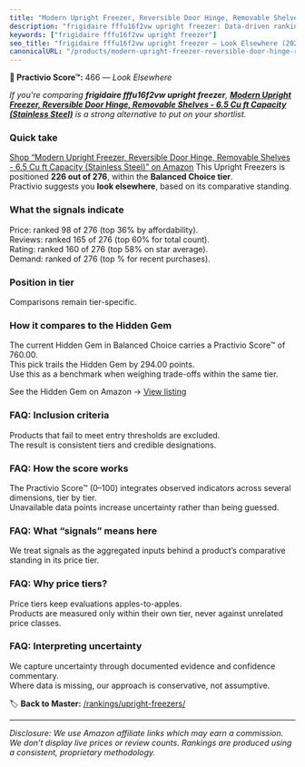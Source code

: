 ```yaml
---
title: "Modern Upright Freezer, Reversible Door Hinge, Removable Shelves - 6.5 Cu ft Capacity (Stainless Steel)"
description: "frigidaire fffu16f2vw upright freezer: Data-driven ranking using the Practivio Score™. Positioned by quality, value, demand, findability, momentum."
keywords: ["frigidaire fffu16f2vw upright freezer"]
seo_title: "frigidaire fffu16f2vw upright freezer — Look Elsewhere (2025)"
canonicalURL: "/products/modern-upright-freezer-reversible-door-hinge-removable-shelves-65-cu-ft-capacity-stainless-steel-B0DH1Z79C9/"
---
```


**🚫 Practivio Score™:** 466 — _Look Elsewhere_


*If you're comparing **frigidaire fffu16f2vw upright freezer**, **[Modern Upright Freezer, Reversible Door Hinge, Removable Shelves - 6.5 Cu ft Capacity (Stainless Steel)](https://www.amazon.com/dp/B0DH1Z79C9?tag=practivio-20)** is a strong alternative to put on your shortlist.*
### Quick take
[Shop “Modern Upright Freezer, Reversible Door Hinge, Removable Shelves - 6.5 Cu ft Capacity (Stainless Steel)” on Amazon](https://www.amazon.com/dp/B0DH1Z79C9?tag=practivio-20)
This Upright Freezers is positioned **226 out of 276**, within the **Balanced Choice tier**.  
Practivio suggests you **look elsewhere**, based on its comparative standing.

### What the signals indicate
Price: ranked 98 of 276 (top 36% by affordability).  
Reviews: ranked 165 of 276 (top 60% for total count).  
Rating: ranked 160 of 276 (top 58% on star average).  
Demand: ranked  of 276 (top % for recent purchases).

### Position in tier
Comparisons remain tier-specific.

### How it compares to the Hidden Gem
The current Hidden Gem in Balanced Choice carries a Practivio Score™ of 760.00.  
This pick trails the Hidden Gem by 294.00 points.  
Use this as a benchmark when weighing trade-offs within the same tier.  

See the Hidden Gem on Amazon → [View listing](https://www.amazon.com/dp/B08P6CS4SW?tag=practivio-20)

### FAQ: Inclusion criteria
Products that fail to meet entry thresholds are excluded.  
The result is consistent tiers and credible designations.

### FAQ: How the score works
The Practivio Score™ (0–100) integrates observed indicators across several dimensions, tier by tier.  
Unavailable data points increase uncertainty rather than being guessed.

### FAQ: What “signals” means here
We treat signals as the aggregated inputs behind a product’s comparative standing in its price tier.

### FAQ: Why price tiers?
Price tiers keep evaluations apples-to-apples.  
Products are measured only within their own tier, never against unrelated price classes.

### FAQ: Interpreting uncertainty
We capture uncertainty through documented evidence and confidence commentary.  
Where data is missing, our approach is conservative, not assumptive.


🏷️ **Back to Master:** [/rankings/upright-freezers/](/rankings/upright-freezers/)

---
_Disclosure: We use Amazon affiliate links which may earn a commission. We don’t display live prices or review counts. Rankings are produced using a consistent, proprietary methodology._
